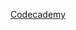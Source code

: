 [Codecademy](https://www.codecademy.com/learn/fscp-javascript-syntax-part-i/modules/fecp-learn-javascript-syntax-introduction/cheatsheet)

